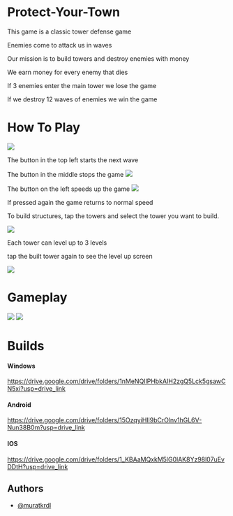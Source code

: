 # Protect-Your-Town

This game is a classic tower defense game

Enemies come to attack us in waves

Our mission is to build towers and destroy enemies with money

We earn money for every enemy that dies

If 3 enemies enter the main tower we lose the game

If we destroy 12 waves of enemies we win the game


# How To Play

<img src="https://github.com/muratkrdl/Protect-Your-Town/blob/main/Pictures%20and%20Gifs/Game.png" width="auto">

The button in the top left starts the next wave

The button in the middle stops the game
<img src="https://github.com/muratkrdl/Protect-Your-Town/blob/main/Pictures%20and%20Gifs/Game%20Paused.png" width="auto">

The button on the left speeds up the game
<img src="https://github.com/muratkrdl/Protect-Your-Town/blob/main/Pictures%20and%20Gifs/Speed%20up.png" width="auto">

If pressed again the game returns to normal speed

To build structures, tap the towers and select the tower you want to build.

<img src="https://github.com/muratkrdl/Protect-Your-Town/blob/main/Pictures%20and%20Gifs/Level%20Up.png" width="auto">

Each tower can level up to 3 levels

tap the built tower again to see the level up screen

<img src="https://github.com/muratkrdl/Protect-Your-Town/blob/main/Pictures%20and%20Gifs/Level%20Up%202.png" width="auto">


# Gameplay

<img src="https://github.com/muratkrdl/Protect-Your-Town/blob/main/Pictures%20and%20Gifs/Gameplay.gif" width="auto">

<img src="https://github.com/muratkrdl/Protect-Your-Town/blob/main/Pictures%20and%20Gifs/Gameplay-2.gif" width="auto">


# Builds

#### Windows

https://drive.google.com/drive/folders/1nMeNQIlPHbkAIH2zgQ5Lck5gsawCN5xi?usp=drive_link

#### Android

https://drive.google.com/drive/folders/15OzqyiHIl9bCrOlnv1hGL6V-Nun38B0m?usp=drive_link

#### IOS

https://drive.google.com/drive/folders/1_KBAaMQxkM5lG0lAK8Yz98l07uEvDDtH?usp=drive_link


## Authors

- [@muratkrdl](https://github.com/muratkrdl)


